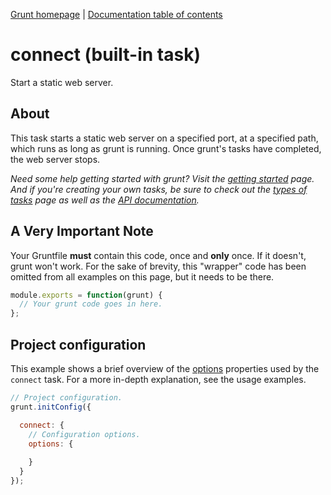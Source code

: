 [Grunt homepage](http://gruntjs.com/) | [Documentation table of contents](toc.md)

# connect (built-in task)
Start a static web server.

## About

This task starts a static web server on a specified port, at a specified path, which runs as long as grunt is running. Once grunt's tasks have completed, the web server stops.

_Need some help getting started with grunt? Visit the [getting started](getting_started.md) page. And if you're creating your own tasks, be sure to check out the [types of tasks](types_of_tasks.md) page as well as the [API documentation](api.md)._

## A Very Important Note
Your Gruntfile **must** contain this code, once and **only** once. If it doesn't, grunt won't work. For the sake of brevity, this "wrapper" code has been omitted from all examples on this page, but it needs to be there.

```javascript
module.exports = function(grunt) {
  // Your grunt code goes in here.
};
```

## Project configuration

This example shows a brief overview of the [options](connect-options.md) properties used by the `connect` task. For a more in-depth explanation, see the usage examples.

```javascript
// Project configuration.
grunt.initConfig({

  connect: {
    // Configuration options.
    options: {
      
    }
  }
});
```
